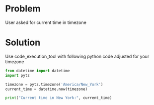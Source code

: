# Problem
User asked for current time in timezone
# Solution
Use code_execution_tool with following python code adjusted for your timezone
~~~python
from datetime import datetime
import pytz

timezone = pytz.timezone('America/New_York')
current_time = datetime.now(timezone)

print("Current time in New York:", current_time)
~~~
